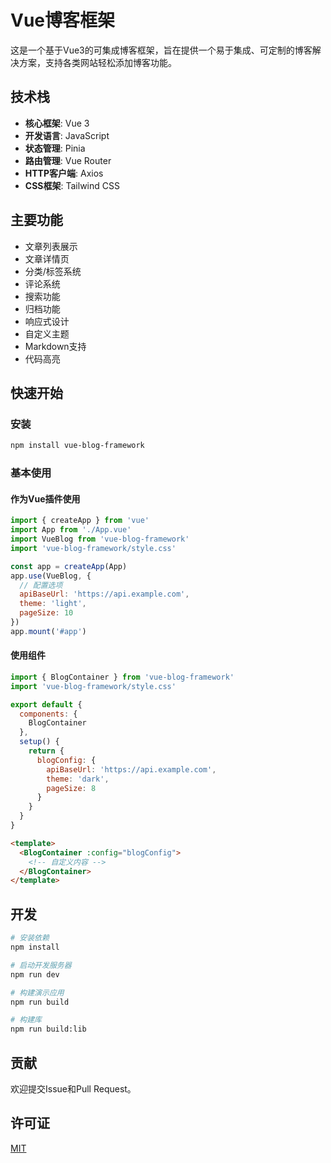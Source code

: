 # Vue博客框架

这是一个基于Vue3的可集成博客框架，旨在提供一个易于集成、可定制的博客解决方案，支持各类网站轻松添加博客功能。

## 技术栈

- **核心框架**: Vue 3
- **开发语言**: JavaScript
- **状态管理**: Pinia
- **路由管理**: Vue Router
- **HTTP客户端**: Axios
- **CSS框架**: Tailwind CSS

## 主要功能

- 文章列表展示
- 文章详情页
- 分类/标签系统
- 评论系统
- 搜索功能
- 归档功能
- 响应式设计
- 自定义主题
- Markdown支持
- 代码高亮

## 快速开始

### 安装

```bash
npm install vue-blog-framework
```

### 基本使用

#### 作为Vue插件使用

```javascript
import { createApp } from 'vue'
import App from './App.vue'
import VueBlog from 'vue-blog-framework'
import 'vue-blog-framework/style.css'

const app = createApp(App)
app.use(VueBlog, {
  // 配置选项
  apiBaseUrl: 'https://api.example.com',
  theme: 'light',
  pageSize: 10
})
app.mount('#app')
```

#### 使用组件

```javascript
import { BlogContainer } from 'vue-blog-framework'
import 'vue-blog-framework/style.css'

export default {
  components: {
    BlogContainer
  },
  setup() {
    return {
      blogConfig: {
        apiBaseUrl: 'https://api.example.com',
        theme: 'dark',
        pageSize: 8
      }
    }
  }
}
```

```html
<template>
  <BlogContainer :config="blogConfig">
    <!-- 自定义内容 -->
  </BlogContainer>
</template>
```

## 开发

```bash
# 安装依赖
npm install

# 启动开发服务器
npm run dev

# 构建演示应用
npm run build

# 构建库
npm run build:lib
```

## 贡献

欢迎提交Issue和Pull Request。

## 许可证

[MIT](LICENSE)
